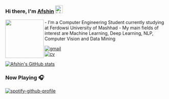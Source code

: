 ### Hi there, I'm <a href = 'ashthefallen.github.io'>Afshin</a> <img src='https://meritt-gifs.s3.us-west-1.amazonaws.com/giphy/giphy-earth-fire.gif' width = 24px alt="hi">

<img align="left" src="https://https://i.redd.it/mds31m44jjv51.png" height="120px">
- I'm a Computer Engineering Student currently studying at Ferdowsi University of Mashhad
- My main fields of interest are Machine Learning, Deep Learning, NLP, Computer Vision and Data Mining

[![gmail](https://img.shields.io/static/v1?style=flat-square&logo=gmail&label=&message=afshinshah77&labelColor=313131&color=313131)](mailto:afshinshah77@gmail.com)    
[![cv](https://img.shields.io/static/v1?style=flat-square&logo=docusign&label=&message=CV&labelColor=313131&color=313131)](https://ashthefallen.github.io/resume.pdf)   

[![Afshin's GitHub stats](https://github-readme-stats.vercel.app/api?username=ashthefallen)](https://github.com/anuraghazra/github-readme-stats)

### Now Playing 🎧
[![spotify-github-profile](https://spotify-github-profile.vercel.app/api/view?uid=z6g5wxscdvb6u1fi0z1m8iuvo&cover_image=false&theme=default)](https://github.com/kittinan/spotify-github-profile)
<!--
**AshTheFallen/AshTheFallen** is a ✨ _special_ ✨ repository because its `README.md` (this file) appears on your GitHub profile.

Here are some ideas to get you started:

- 🔭 I’m currently working on ...
- 🌱 I’m currently learning ...
- 👯 I’m looking to collaborate on ...
- 🤔 I’m looking for help with ...
- 💬 Ask me about ...
- 📫 How to reach me: ...
- 😄 Pronouns: ...
- ⚡ Fun fact: ...
-->
